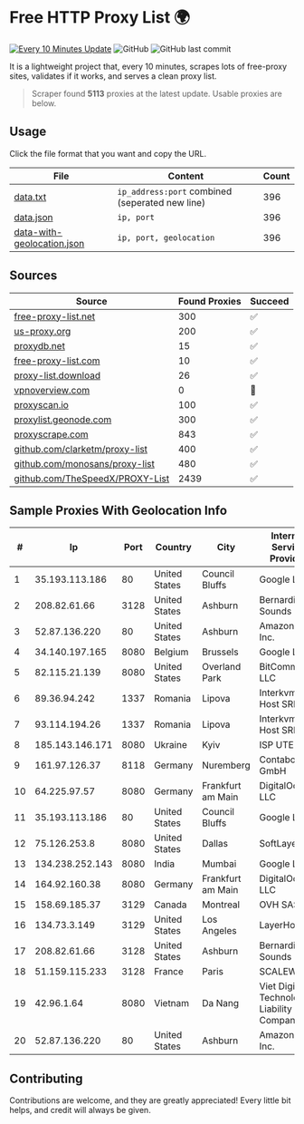 
# Free HTTP Proxy List 🌍

[![Every 10 Minutes Update](https://github.com/mertguvencli/http-proxy-list/actions/workflows/main.yml/badge.svg?branch=main)](https://github.com/mertguvencli/http-proxy-list/actions/workflows/main.yml)
![GitHub](https://img.shields.io/github/license/mertguvencli/http-proxy-list)
![GitHub last commit](https://img.shields.io/github/last-commit/mertguvencli/http-proxy-list)

It is a lightweight project that, every 10 minutes, scrapes lots of free-proxy sites, validates if it works, and serves a clean proxy list.


> Scraper found **5113** proxies at the latest update. Usable proxies are below.

## Usage

Click the file format that you want and copy the URL.


|File|Content|Count|
|----|-------|-----|
|[data.txt](https://raw.githubusercontent.com/mertguvencli/http-proxy-list/main/proxy-list/data.txt)|`ip_address:port` combined (seperated new line)|396|
|[data.json](https://raw.githubusercontent.com/mertguvencli/http-proxy-list/main/proxy-list/data.json)|`ip, port`|396|
|[data-with-geolocation.json](https://raw.githubusercontent.com/mertguvencli/http-proxy-list/main/proxy-list/data-with-geolocation.json)|`ip, port, geolocation`|396|

## Sources

|Source|Found Proxies|Succeed|
|------|-------------|-------|
|[free-proxy-list.net](https://free-proxy-list.net)|300|✅|
|[us-proxy.org](https://www.us-proxy.org)|200|✅|
|[proxydb.net](http://proxydb.net)|15|✅|
|[free-proxy-list.com](https://free-proxy-list.com/?page=&port=&type%5B%5D=http&type%5B%5D=https&up_time=0&search=Search)|10|✅|
|[proxy-list.download](https://www.proxy-list.download/HTTP)|26|✅|
|[vpnoverview.com](https://vpnoverview.com/privacy/anonymous-browsing/free-proxy-servers)|0|🚫|
|[proxyscan.io](https://www.proxyscan.io)|100|✅|
|[proxylist.geonode.com](https://proxylist.geonode.com/api/proxy-list?limit=300&page=1&sort_by=lastChecked&sort_type=desc&protocols=http,https)|300|✅|
|[proxyscrape.com](https://api.proxyscrape.com/v2/?request=displayproxies&protocol=http&timeout=10000&country=all&ssl=all&anonymity=all)|843|✅|
|[github.com/clarketm/proxy-list](https://raw.githubusercontent.com/clarketm/proxy-list/master/proxy-list-raw.txt)|400|✅|
|[github.com/monosans/proxy-list](https://raw.githubusercontent.com/monosans/proxy-list/main/proxies/http.txt)|480|✅|
|[github.com/TheSpeedX/PROXY-List](https://raw.githubusercontent.com/TheSpeedX/PROXY-List/master/http.txt)|2439|✅|


## Sample Proxies With Geolocation Info

|#|Ip|Port|Country|City|Internet Service Provider|
|-|--|----|-------|----|-------------------------|
|1|35.193.113.186|80|United States|Council Bluffs|Google LLC|
|2|208.82.61.66|3128|United States|Ashburn|Bernardi Sounds|
|3|52.87.136.220|80|United States|Ashburn|Amazon.com, Inc.|
|4|34.140.197.165|8080|Belgium|Brussels|Google LLC|
|5|82.115.21.139|8080|United States|Overland Park|BitCommand LLC|
|6|89.36.94.242|1337|Romania|Lipova|Interkvm Host SRL|
|7|93.114.194.26|1337|Romania|Lipova|Interkvm Host SRL|
|8|185.143.146.171|8080|Ukraine|Kyiv|ISP UTELS|
|9|161.97.126.37|8118|Germany|Nuremberg|Contabo GmbH|
|10|64.225.97.57|8080|Germany|Frankfurt am Main|DigitalOcean, LLC|
|11|35.193.113.186|80|United States|Council Bluffs|Google LLC|
|12|75.126.253.8|8080|United States|Dallas|SoftLayer|
|13|134.238.252.143|8080|India|Mumbai|Google LLC|
|14|164.92.160.38|8080|Germany|Frankfurt am Main|DigitalOcean, LLC|
|15|158.69.185.37|3129|Canada|Montreal|OVH SAS|
|16|134.73.3.149|3129|United States|Los Angeles|LayerHost|
|17|208.82.61.66|3128|United States|Ashburn|Bernardi Sounds|
|18|51.159.115.233|3128|France|Paris|SCALEWAY|
|19|42.96.1.64|8080|Vietnam|Da Nang|Viet Digital Technology Liability Company|
|20|52.87.136.220|80|United States|Ashburn|Amazon.com, Inc.|



## Contributing

Contributions are welcome, and they are greatly appreciated! Every
little bit helps, and credit will always be given.

